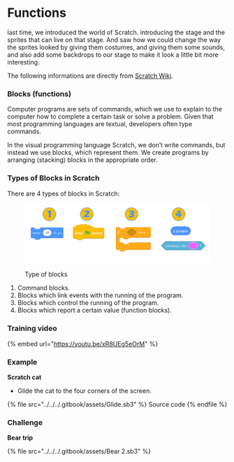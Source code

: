 # Functions

last time, we introduced the world of Scratch. introducing the stage and the sprites that can live on that stage. And saw how we could change the way the sprites looked by giving them costumes, and giving them some sounds, and also add some backdrops to our stage to make it look a little bit more interesting.



The following informations are directly from [Scratch Wiki](https://petlja.org/biblioteka/r/lekcije/BlockBasedProgScratch/blocks).

### Blocks (functions)

Computer programs are sets of commands, which we use to explain to the computer how to complete a certain task or solve a problem. Given that most programming languages ​​are textual, developers often type commands.

In the visual programming language Scratch, we don’t write commands, but instead we use blocks, which represent them. We create programs by arranging (stacking) blocks in the appropriate order.

### Types of Blocks in Scratch

There are 4 types of blocks in Scratch:

<figure><img src="../../../.gitbook/assets/image.png" alt=""><figcaption><p>Type of blocks</p></figcaption></figure>

1. Command blocks.
2. Blocks which link events with the running of the program.
3. Blocks which control the running of the program.
4. Blocks which report a certain value (function blocks).

### Training video

{% embed url="https://youtu.be/xR8UEg5eOrM" %}

### Example

**Scratch cat**

* Glide the cat to the four corners of the screen.

{% file src="../../../.gitbook/assets/Glide.sb3" %}
Source code
{% endfile %}

### Challenge

**Bear trip**

{% file src="../../../.gitbook/assets/Bear 2.sb3" %}
